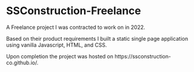 # SSConstruction-Freelance
<p>A Freelance project I was contracted to work on in 2022.</p>
<p>Based on their product requirements I built a static single page application using vanilla Javascript, HTML, and CSS.</p>
<p>Upon completion the project was hosted on https://ssconstruction-co.github.io/. </p>
